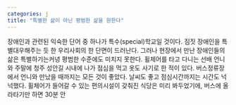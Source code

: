 ```yaml
---
categories: j
title: "특별한 삶이 아닌 평범한 삶을 원한다"
---
```

장애인과 관련된 익숙한 단어 중 하나가 특수(special)학교일 것이다. 짐짓 장애인을 특별대우해주는 듯 한 우리사회의 한 단면이 드러난다. 그러나 현장에서 만난 장애인들의 삶은 특별하기는커녕 평범한 수준에도 미치지 못한다. 휠체어를 타고 다니는 선배 언니와 주말에 청주 성안길 시내에 나가 점심을 먹고 옷도 사기로 한 적이 있다. 버스정류장에서 언니와 만났을 때까지는 모든 것이 좋았다. 날씨도 좋고 점심시간까지는 시간도 넉넉했다. 휠체어가 들어갈 수 있는 편의시설이 갖춰진 식당은 미리 봐두었기에, 버스에 올라타기만 하면 30분 안